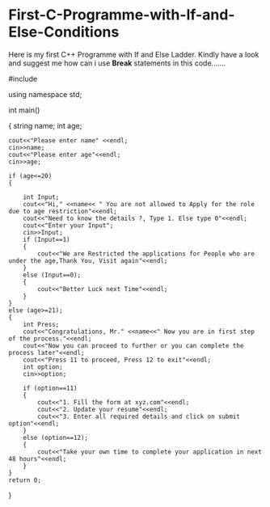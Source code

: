 # First-C-Programme-with-If-and-Else-Conditions
Here is my first C++ Programme with If and Else Ladder. Kindly have a look and suggest me how can i use **Break** statements in this code.......

#include<iostream>

using namespace std;

int main()

{
    string name;
    int age;
 
    cout<<"Please enter name" <<endl;
    cin>>name;
    cout<<"Please enter age"<<endl;
    cin>>age;
    
    if (age<=20)
    {
        
        int Input;
        cout<<"Hi," <<name<< " You are not allowed to Apply for the role due to age restriction"<<endl;
        cout<<"Need to know the details ?, Type 1. Else type 0"<<endl;
        cout<<"Enter your Input";
        cin>>Input;
        if (Input==1)
        {
            cout<<"We are Restricted the applications for People who are under the age,Thank You, Visit again"<<endl;   
        }
        else (Input==0);
        {
            cout<<"Better Luck next Time"<<endl;
        }  
    }   
    else (age>=21);
    {
        int Press;
        cout<<"Congratulations, Mr." <<name<<" Now you are in first step of the process."<<endl;
        cout<<"Now you can proceed to further or you can complete the process later"<<endl;
        cout<<"Press 11 to proceed, Press 12 to exit"<<endl;
        int option;
        cin>>option;

        if (option==11)
        {
            cout<<"1. Fill the form at xyz.com"<<endl;
            cout<<"2. Update your resume"<<endl;
            cout<<"3. Enter all required details and click on submit option"<<endl;
        }
        else (option==12);
        {
            cout<<"Take your own time to complete your application in next 48 hours"<<endl;
        }
    }
    return 0;
}
